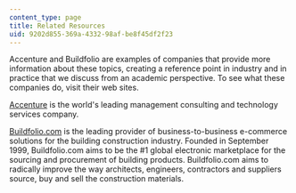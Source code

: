 ```yaml
---
content_type: page
title: Related Resources
uid: 9202d855-369a-4332-98af-be8f45df2f23
---
```


Accenture and Buildfolio are examples of companies that provide more information about these topics, creating a reference point in industry and in practice that we discuss from an academic perspective. To see what these companies do, visit their web sites.

[Accenture](http://www.accenture.com/) is the world's leading management consulting and technology services company.

[Buildfolio.com](http://www.markosweb.com/www/buildfolio.com/) is the leading provider of business-to-business e-commerce solutions for the building construction industry. Founded in September 1999, Buildfolio.com aims to be the #1 global electronic marketplace for the sourcing and procurement of building products. Buildfolio.com aims to radically improve the way architects, engineers, contractors and suppliers source, buy and sell the construction materials.